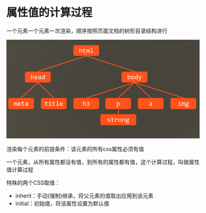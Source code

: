 # 属性值的计算过程

一个元素一个元素一次渲染，顺序按照页面文档的树形目录结构进行

![assets](./assets/2019-05-17-12-27-14.png)

渲染每个元素的前提条件：该元素的所有css属性必须有值

一个元素，从所有属性都没有值，到所有的属性都有值，这个计算过程，叫做属性值计算过程

特殊的两个CSS取值：

- inherit：手动(强制)继承，将父元素的值取出应用到该元素
- initial：初始值，将该属性设置为默认值
  
